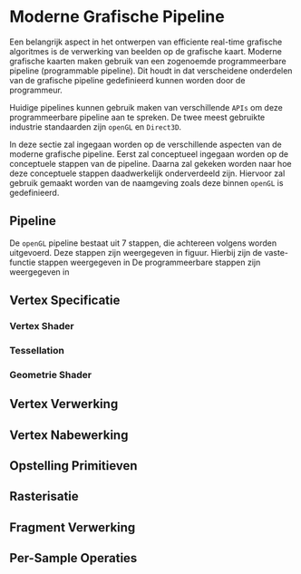 # Moderne Grafische Pipeline

Een belangrijk aspect in het ontwerpen van efficiente real-time grafische 
algoritmes is de verwerking van beelden op de grafische kaart. 
Moderne grafische kaarten maken gebruik van een zogenoemde programmeerbare 
pipeline (programmable pipeline). Dit houdt in dat verscheidene onderdelen 
van de grafische pipeline gedefinieerd kunnen worden door de programmeur.  

Huidige pipelines kunnen gebruik maken van verschillende `APIs` om deze 
programmeerbare pipeline aan te spreken. De twee meest gebruikte industrie 
standaarden zijn `openGL` en `Direct3D`. 

In deze sectie zal ingegaan worden op de verschillende aspecten van de 
moderne grafische pipeline. Eerst zal conceptueel ingegaan worden op de 
conceptuele stappen van de pipeline. Daarna zal gekeken worden naar hoe deze
conceptuele stappen daadwerkelijk onderverdeeld zijn. Hiervoor zal gebruik 
gemaakt worden van de naamgeving zoals deze binnen `openGL` is gedefinieerd. 

## Pipeline

De `openGL` pipeline bestaat uit 7 stappen, die achtereen volgens worden 
uitgevoerd. Deze stappen zijn weergegeven in figuur. 
Hierbij zijn de vaste-functie stappen weergegeven in 
De programmeerbare stappen zijn weergegeven in

## Vertex Specificatie

### Vertex Shader

### Tessellation

### Geometrie Shader

## Vertex Verwerking

## Vertex Nabewerking

## Opstelling Primitieven

## Rasterisatie 

## Fragment Verwerking

## Per-Sample Operaties

